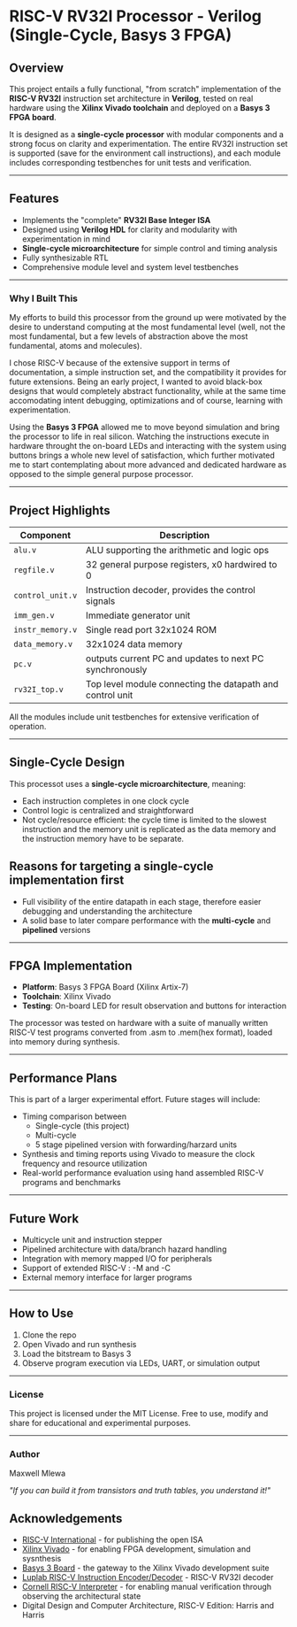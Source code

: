 # RISC-V RV32I Processor - Verilog (Single-Cycle, Basys 3 FPGA)

## Overview

This project entails a fully functional, "from scratch" implementation of the **RISC-V RV32I** instruction set architecture in **Verilog**, tested on real hardware using the **Xilinx Vivado toolchain** and deployed on a **Basys 3 FPGA board**.

It is designed as a **single-cycle processor** with modular components and a strong focus on clarity and experimentation. The entire RV32I instruction set is supported (save for the environment call instructions), and each module includes corresponding testbenches for unit tests and verification.

---

## Features

- Implements the "complete" **RV32I Base Integer ISA**
- Designed using **Verilog HDL** for clarity and modularity with experimentation in mind
- **Single-cycle microarchitecture** for simple control and timing analysis
- Fully synthesizable RTL
- Comprehensive module level and system level testbenches

---

### Why I Built This

My efforts to build this processor from the ground up were motivated by the desire to understand computing at the most fundamental level (well, not the most fundamental, but a few levels of abstraction above the most fundamental, atoms and molecules).

I chose RISC-V because of the extensive support in terms of documentation, a simple instruction set, and the compatibility it provides for future extensions. Being an early project, I wanted to avoid black-box designs that would completely abstract functionality, while at the same time accomodating intent debugging, optimizations and of course, learning with experimentation.

Using the **Basys 3 FPGA** allowed me to  move beyond simulation and bring the processor to life in real silicon. Watching the instructions execute in hardware throught the on-board LEDs and interacting with the system using buttons brings a whole new level of satisfaction, which further motivated me to start contemplating about more advanced and dedicated hardware as opposed to the simple general purpose processor.

---

## Project Highlights

| Component        | Description    |
|------------------|----------------|
| `alu.v`          | ALU supporting the arithmetic and logic ops |
| `regfile.v`      | 32 general purpose registers, x0 hardwired to 0 |
| `control_unit.v` | Instruction decoder, provides the control signals |
| `imm_gen.v`      | Immediate generator unit |
| `instr_memory.v` | Single read port 32x1024 ROM |
| `data_memory.v`  | 32x1024 data memory |
| `pc.v`           | outputs current PC and updates to next PC synchronously |
| `rv32I_top.v`    | Top level module connecting the datapath and control unit |

All the modules include unit testbenches for extensive verification of operation.

---

## Single-Cycle Design

This processot uses a **single-cycle microarchitecture**, meaning:

- Each instruction completes in one clock cycle
- Control logic is centralized and straightforward
- Not cycle/resource efficient: the cycle time is limited to the slowest instruction and the memory unit is replicated as the data memory and the instruction memory have to be separate.

## Reasons for targeting a single-cycle implementation first

- Full visibility of the entire datapath in each stage, therefore easier debugging and understanding the architecture
- A solid base to later compare performance with the **multi-cycle** and **pipelined** versions
  
---

## FPGA Implementation

- **Platform**: Basys 3 FPGA Board (Xilinx Artix-7)
- **Toolchain**: Xilinx Vivado
- **Testing**: On-board LED for result observation and buttons for interaction

The processor was tested on hardware with a suite of manually written RISC-V test programs converted from .asm to .mem(hex format), loaded into memory during synthesis.

---

## Performance Plans

This is part of a larger experimental effort. Future stages will include:
- Timing comparison between
    - Single-cycle (this project)
    - Multi-cycle
    - 5 stage pipelined version with forwarding/harzard units
- Synthesis and timing reports using Vivado to measure the clock frequency and resource utilization
- Real-world performance evaluation using hand assembled RISC-V programs and benchmarks

---

## Future Work

- Multicycle unit and instruction stepper
- Pipelined architecture with data/branch hazard handling
- Integration with memory mapped I/O for peripherals
- Support of extended RISC-V : -M and -C
- External memory interface for larger programs

---

## How to Use

1. Clone the repo
2. Open Vivado and run synthesis
3. Load the bitstream to Basys 3
4. Observe program execution via LEDs, UART, or simulation output

---
 
### License

This project is licensed under the MIT License. Free to use, modify and share for educational and experimental purposes.

---

### Author

Maxwell Mlewa

*"If you can build it from transistors and truth tables, you understand it!"*

## Acknowledgements

- [RISC-V International](https://riscv.org/) - for publishing the open ISA
- [Xilinx Vivado](https://www.amd.com/en/products/software/adaptive-socs-and-fpgas/vivado.html) - for enabling FPGA development, simulation and sysnthesis
- [Basys 3 Board](https://digilent.com/reference/programmable-logic/basys-3/start?srsltid=AfmBOorltsrvuxpcMiQ5CMp9w_vQZtCauOOFsvAuoSpoNS0v0GisPOxF) - the gateway to the Xilinx Vivado development suite
- [Luplab RISC-V Instruction Encoder/Decoder](https://luplab.gitlab.io/rvcodecjs/#q=bne+x1,+x2,+8&abi=false&isa=AUTO) - RISC-V RV32I decoder
- [Cornell RISC-V Interpreter](https://www.cs.cornell.edu/courses/cs3410/2019sp/riscv/interpreter/) - for enabling manual verification through observing the architectural state
- Digital Design and Computer Architecture, RISC-V Edition: Harris and Harris
